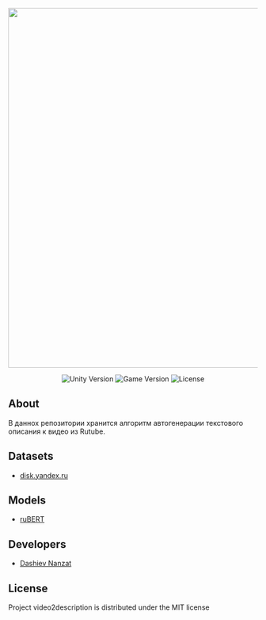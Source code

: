 <p align="center">
      <img src="Project Logo Url" width="726">
</p>

<p align="center">
   <img src="" alt="Unity Version">
   <img src="" alt="Game Version">
   <img src="" alt="License">
</p>

## About

В даннох репозитории хранится алгоритм автогенерации текстового описания к видео из Rutube. 

## Datasets

- [disk.yandex.ru](https://disk.yandex.ru/d/P5gKl7T-3nL8lQ)

## Models

- [ruBERT](http://files.deeppavlov.ai/deeppavlov_data/bert/rubert_cased_L-12_H-768_A-12_pt.tar.gz)

## Developers

- [Dashiev Nanzat](https://github.com/nanzat)

## License

Project video2description is distributed under the MIT license
